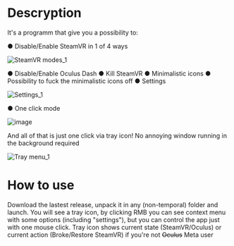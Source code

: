 
# Descryption
It's a programm that give you a possibility to:

● Disable/Enable SteamVR in 1 of 4 ways

![SteamVR modes_1](https://user-images.githubusercontent.com/15982179/183133596-93583b2a-7658-47ac-9c4c-b116c162d024.jpg)

● Disable/Enable Oculus Dash
● Kill SteamVR
● Minimalistic icons
● Possibility to fuck the minimalistic icons off
● Settings

![Settings_1](https://user-images.githubusercontent.com/15982179/183133619-9075360e-db39-4035-aaef-01cc1627477e.jpg)

● One click mode

![image](https://user-images.githubusercontent.com/15982179/183120374-987a22c0-3339-490c-a487-b7410582746c.png)


And all of that is just one click via tray icon! No annoying window running in the background required

![Tray menu_1](https://user-images.githubusercontent.com/15982179/183133638-2d01e2cc-54d5-4f55-a448-cbbe1dc76947.jpg)

# How to use
Download the lastest release, unpack it in any (non-temporal) folder and launch. You will see a tray icon, by clicking RMB you can see context menu with some options (including "settings"), but you can control the app just with one mouse click. Tray icon shows current state (SteamVR/Oculus) or current action (Broke/Restore SteamVR) if you're not ~~Oculus~~ Meta user
